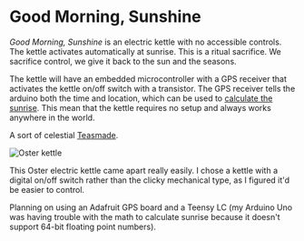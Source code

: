 Good Morning, Sunshine
======================

*Good Morning, Sunshine* is an electric kettle with no accessible controls. The kettle activates automatically at sunrise. This is a ritual sacrifice. We sacrifice control, we give it back to the sun and the seasons.

The kettle will have an embedded microcontroller with a GPS receiver that activates the kettle on/off switch with a transistor. The GPS receiver tells the arduino both the time and location, which can be used to [calculate the sunrise](http://en.wikipedia.org/wiki/Sunrise_equation#Complete_calculation_on_Earth). This mean that the kettle requires no setup and always works anywhere in the world.

A sort of celestial [Teasmade](http://en.wikipedia.org/wiki/Teasmade).

![Oster kettle](http://www.brendanalbano.com/content/images/2015/04/2015-04-17-15-33-04.jpg)

This Oster electric kettle came apart really easily. I chose a kettle with a digital on/off switch rather than the clicky mechanical type, as I figured it'd be easier to control.

Planning on using an Adafruit GPS board and a Teensy LC (my Arduino Uno was having trouble with the math to calculate sunrise because it doesn't support 64-bit floating point numbers).

